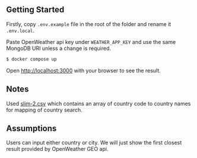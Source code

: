 ## Getting Started

Firstly, copy `.env.example` file in the root of the folder and rename it `.env.local`.

Paste OpenWeather api key under `WEATHER_APP_KEY` and use the same MongoDB URI unless a change is required.

```bash
$ docker compose up
```

Open [http://localhost:3000](http://localhost:3000) with your browser to see the result.

## Notes

Used [slim-2.csv](https://github.com/lukes/ISO-3166-Countries-with-Regional-Codes/blob/master/slim-2/slim-2.csv) which contains an array of country code to country names for mapping of country search.

## Assumptions

Users can input either country or city. We will just show the first closest result provided by OpenWeather GEO api.
